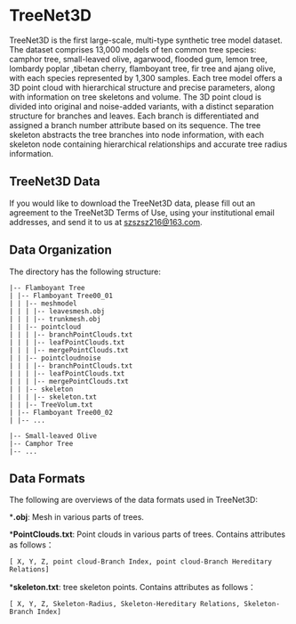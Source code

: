 # TreeNet3D
TreeNet3D is the first large-scale, multi-type synthetic tree model dataset. The dataset comprises 13,000 models of ten common tree species: camphor tree, small-leaved olive,  agarwood, flooded gum, lemon tree, lombardy poplar ,tibetan cherry, flamboyant tree, fir tree and ajang olive, with each species represented by 1,300 samples. Each tree model offers a 3D point cloud with hierarchical structure and precise parameters, along with information on tree skeletons and volume.  The 3D point cloud is divided into original and noise-added variants, with a distinct separation structure for branches and leaves.  Each branch is differentiated and assigned a branch number attribute based on its sequence.  The tree skeleton abstracts the tree branches into node information, with each skeleton node containing hierarchical relationships and accurate tree radius information.  

## TreeNet3D Data
If you would like to download the TreeNet3D data, please fill out an agreement to the TreeNet3D Terms of Use, using your institutional email addresses, and send it to us at szszsz216@163.com.

## Data Organization
The directory has the following structure:
```shell
|-- Flamboyant Tree
| |-- Flamboyant Tree00_01
| | |-- meshmodel
| | | |-- leavesmesh.obj
| | | |-- trunkmesh.obj
| | |-- pointcloud
| | | |-- branchPointClouds.txt
| | | |-- leafPointClouds.txt
| | | |-- mergePointClouds.txt
| | |-- pointcloudnoise
| | | |-- branchPointClouds.txt
| | | |-- leafPointClouds.txt
| | | |-- mergePointClouds.txt
| | |-- skeleton
| | | |-- skeleton.txt
| | |-- TreeVolum.txt
| |-- Flamboyant Tree00_02
| |-- ...

|-- Small-leaved Olive
|-- Camphor Tree
|-- ...
```
## Data Formats
The following are overviews of the data formats used in TreeNet3D:

***.obj**: Mesh in various parts of trees.

***PointClouds.txt**: Point clouds in various parts of trees. Contains attributes as follows：
```shell
[ X, Y, Z, point cloud-Branch Index, point cloud-Branch Hereditary Relations]
```
***skeleton.txt**: tree skeleton points. Contains attributes as follows：
```shell
[ X, Y, Z, Skeleton-Radius, Skeleton-Hereditary Relations, Skeleton-Branch Index]
```

